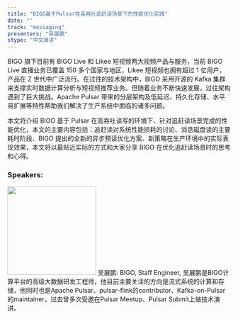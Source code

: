 ```yaml
---
title: "BIGO基于Pulsar在高吞吐追赶读场景下的性能优化实践"
date: "" 
track: "messaging"
presenters: "吴展鹏"
stype: "中文演讲"
---
```

BIGO 旗下目前有 BIGO Live 和 Likee 短视频两大视频产品与服务，当前 BIGO Live 直播业务已覆盖 150 多个国家与地区，Likee 短视频也拥有超过 1 亿用户，产品在 Z 世代中广泛流行。在过往的技术架构中，BIGO 采用开源的 Kafka 集群来支撑实时数据计算分析与短视频推荐业务。但随着业务不断快速发展，过往架构遇到了巨大挑战。Apache Pulsar 带来的分层架构及低延迟、持久化存储、水平易扩展等特性帮助我们解决了生产系统中面临的诸多问题。

本文将介绍 BIGO 基于 Pulsar 在高吞吐读写的环境下、针对追赶读场景完成的性能优化，本文的主要内容包括：追赶读对系统性能损耗的讨论、消息磁盘读的主要耗时阶段、BIGO 提出的全新的异步预读优化方案、新策略在生产环境中的实际表现效果，本文将以最贴近实际的方式和大家分享 BIGO 在优化追赶读场景时的思考和心得。
 ### Speakers: 
 <img src="images/speaker/1133.png" width="200" />
 吴展鹏: BIGO, Staff Engineer, 吴展鹏是BIGO计算平台的高级大数据研发工程师，他目前主要关注的方向是流式系统的计算和存储，他同时也是Apache Pulsar、pulsar-flink的contributor、Kafka-on-Pulsar的maintainer，过去曾多次受邀在Pulsar Meetup、Pulsar Submit上做技术演讲。
 